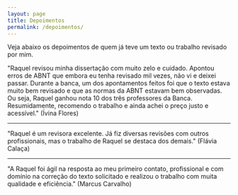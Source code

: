 ```yaml
---
layout: page
title: Depoimentos
permalink: /depoimentos/
---
```


Veja abaixo os depoimentos de quem já teve um texto ou trabalho revisado por mim.


"Raquel revisou minha dissertação com muito zelo e cuidado. Apontou erros de ABNT que embora eu tenha revisado mil vezes, não vi e deixei passar. Durante a banca, um dos apontamentos feitos foi que o texto estava muito bem revisado e que as normas da ABNT estavam bem observadas. Ou seja, Raquel ganhou nota 10 dos três professores da Banca. Resumidamente, recomendo o trabalho e ainda achei o preço justo e acessível." (Ívina Flores)

---

"Raquel é um revisora excelente. Já fiz diversas revisões com outros profissionais, mas o trabalho de Raquel se destaca dos demais." (Flávia Calaça)

---

"A Raquel foi ágil na resposta ao meu primeiro contato, profissional e com domínio na correção do texto solicitado e realizou o trabalho com muita qualidade e eficiência." (Marcus Carvalho)

